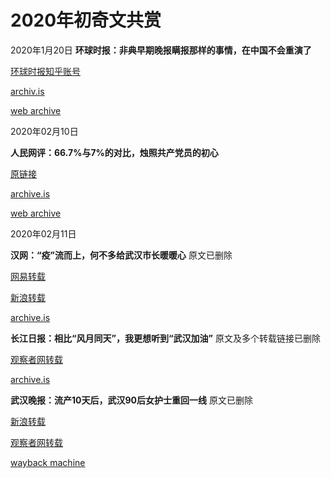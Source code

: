 # 2020年初奇文共赏
2020年1月20日
**环球时报：非典早期晚报瞒报那样的事情，在中国不会重演了**

[环球时报知乎账号](https://zhuanlan.zhihu.com/p/103548640)

[archiv.is](https://archive.is/MkKXf)

[web archive](https://web.archive.org/save/https://zhuanlan.zhihu.com/p/103548640)

2020年02月10日

**人民网评：66.7%与7%的对比，烛照共产党员的初心**

[原链接](http://opinion.people.com.cn/n1/2020/0210/c223228-31579692.html)

[archive.is](https://archive.is/HvfQH)

[web archive](https://web.archive.org/web/20200212161346/http://opinion.people.com.cn/n1/2020/0210/c223228-31579692.html)

2020年02月11日

**汉网：“疫”流而上，何不多给武汉市长暖暖心**
原文已删除

[网易转载](http://news.163.com/20/0212/22/F57GH74M0001899O.html)

[新浪转载](http://news.sina.com.cn/c/2020-02-12/doc-iimxyqvz2358409.shtml)

[archive.is](https://archive.is/ufJjT)

**长江日报：相比“风月同天”，我更想听到“武汉加油”**
原文及多个转载链接已删除

[观察者网转载](https://www.guancha.cn/politics/2020_02_12_535962.shtml)

[archive.is](https://archive.is/vMq23)

**武汉晚报：流产10天后，武汉90后女护士重回一线**
原文已删除

[新浪转载](http://news.sina.com.cn/s/2020-02-12/doc-iimxyqvz2178181.shtml)

[观察者网转载](https://www.guancha.cn/politics/2020_02_12_535828.shtml)

[wayback machine](https://web.archive.org/web/20200212170505/https://www.guancha.cn/politics/2020_02_12_535828.shtml)
